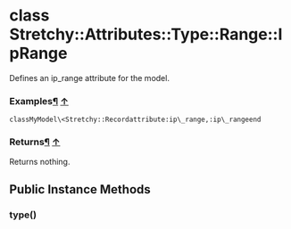 # class Stretchy::Attributes::Type::Range::IpRange [](#class-Stretchy::Attributes::Type::Range::IpRange) [](#top)
Defines an ip\_range attribute for the model.

### Examples[¶](#class-Stretchy::Attributes::Type::Range::IpRange-label-Examples) [↑](#top)

```
classMyModel\<Stretchy::Recordattribute:ip\_range,:ip\_rangeend
```

### Returns[¶](#class-Stretchy::Attributes::Type::Range::IpRange-label-Returns) [↑](#top)

Returns nothing.

 ## Public Instance Methods
 ### type() [](#method-i-type)
 